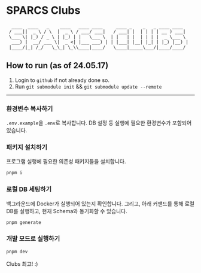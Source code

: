 # SPARCS Clubs

```
  ____  ____   _    ____   ____ ____     ____ _    _   _ ____ ____  
 / ___||  _ \ / \  |  _ \ / ___/ ___|   / ___| |  | | | | __ ) ___| 
 \___ \| |_) / _ \ | |_) | |   \___ \  | |   | |  | | | |  _ \___ \ 
  ___) |  __/ ___ \|  _ <| |___ ___) | | |___| |__| |_| | |_) |__) |
 |____/|_| /_/   \_\_| \_\\____|____/   \____|_____\___/|____/____/ 
```                                                                    

## How to run (as of 24.05.17)

1. Login to `github` if not already done so.
2. Run `git submodule init` && `git submodule update --remote`

<hr/>

### 환경변수 복사하기
`.env.example`을 `.env`로 복사합니다. DB 설정 등 실행에 필요한 환경변수가 포함되어 있습니다.

### 패키지 설치하기
프로그램 실행에 필요한 의존성 패키지들을 설치합니다.
```bash
pnpm i
```

### 로컬 DB 세팅하기
백그라운드에 Docker가 실행되어 있는지 확인합니다.
그리고, 아래 커맨드를 통해 로컬 DB를 실행하고, 현재 Schema와 동기화할 수 있습니다.
```bash
pnpm generate
```

### 개발 모드로 실행하기
```bash
pnpm dev
```

Clubs 최고! :)

